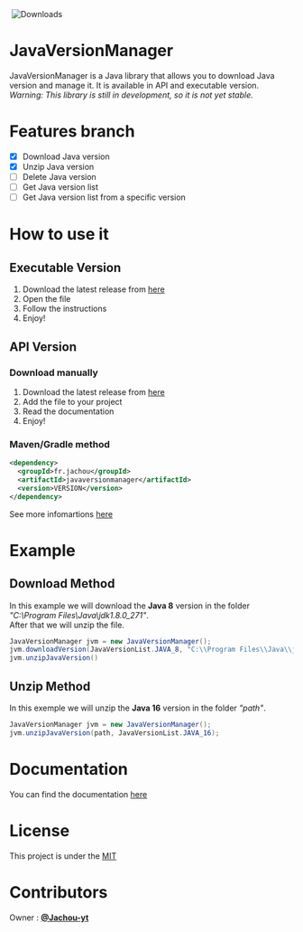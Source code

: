 <img src="https://img.shields.io/github/repo-size/Jachou-yt/JavaVersionManager" alt="">
<img src="https://img.shields.io/github/downloads/Jachou-yt/JavaVersionManager/total" alt="Downloads">
<img src="https://img.shields.io/github/issues/Jachou-yt/JavaVersionManager" alt="">
<img src="https://img.shields.io/github/sponsors/Jachou-yt" alt="">
<img src="https://img.shields.io/github/license/Jachou-yt/JavaVersionManager" alt="">
<img src="https://img.shields.io/github/v/release/Jachou-yt/JavaVersionManager" alt="">
<img src="https://img.shields.io/github/last-commit/Jachou-yt/JavaVersionManager" alt="">
<img src="https://img.shields.io/github/contributors/Jachou-yt/JavaVersionManager" alt="">
<img src="https://img.shields.io/github/languages/code-size/Jachou-yt/JavaVersionManager" alt="">
<img src="https://img.shields.io/github/languages/top/Jachou-yt/JavaVersionManager" alt="">

# JavaVersionManager
JavaVersionManager is a Java library that allows you to download Java version and manage it. It is available in API and executable version.
<br>
*Warning: This library is still in development, so it is not yet stable.*

# Features branch
- [x] Download Java version
- [x] Unzip Java version
- [ ] Delete Java version
- [ ] Get Java version list
- [ ] Get Java version list from a specific version

# How to use it
## Executable Version
1. Download the latest release from [here](https://github.com/Jachou-yt/JavaVersionManager/releases/)
2. Open the file
3. Follow the instructions
4. Enjoy!
## API Version
### Download manually
1. Download the latest release from [here](https://github.com/Jachou-yt/JavaVersionManager/releases/)
2. Add the file to your project
3. Read the documentation
4. Enjoy!
### Maven/Gradle method
```xml
<dependency>
  <groupId>fr.jachou</groupId>
  <artifactId>javaversionmanager</artifactId>
  <version>VERSION</version>
</dependency>
```
See more infomartions [here](https://github.com/Jachou-yt/JavaVersionManager/packages)

# Example

## Download Method
In this example we will download the __Java 8__ version in the folder *"C:\\Program Files\\Java\\jdk1.8.0_271"*.<br>
After that we will unzip the file.
```java
JavaVersionManager jvm = new JavaVersionManager();
jvm.downloadVersion(JavaVersionList.JAVA_8, "C:\\Program Files\\Java\\jdk1.8.0_271");
jvm.unzipJavaVersion() 
```

## Unzip Method
In this exemple we will unzip the __Java 16__ version in the folder *"path"*.
```java
JavaVersionManager jvm = new JavaVersionManager();
jvm.unzipJavaVersion(path, JavaVersionList.JAVA_16); 
```


# Documentation
You can find the documentation [here](https://)

# License
This project is under the [MIT](https://github.com/Jachou-yt/JavaVersionManager/blob/master/LICENSE)

# Contributors
Owner : [__@Jachou-yt__](https://github.com/Jachou-yt)<br>
